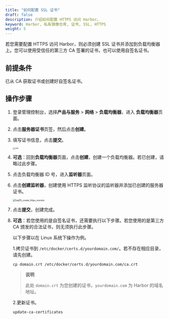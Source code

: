 ```yaml
---
title: "如何配置 SSL 证书"
draft: false
description: 介绍如何配置 HTTPS 访问 Harbor。
keyword: Harbor, 私有镜像仓库, 证书, SSL, HTTPS
weight: 5
---
```


若您需要配置 HTTPS 访问 Harbor，则必须创建 SSL 证书并添加到负载均衡器上。您可以使用受信任的第三方 CA 签署的证书，也可以使用自签名证书。

## 前提条件

已从 CA 获取证书或创建好自签名证书。

## 操作步骤

1. 登录管理控制台，选择**产品与服务** > **网络** > **负载均衡器**，进入 **负载均衡器**页面。

2. 点击**服务器证书**页签，然后点击**创建**。

3. 填写证书信息，点击**提交**。

   <img src="/container/harbor/_images/faq05_create_cert.png" alt="cert" style="zoom:40%;" />

4. **可选**：回到**负载均衡器**页面，点击**创建**，创建一个负载均衡器。若已创建，请略过此步骤。

5. 点击负载均衡器 ID 号，进入**监听器**页面。

6. 点击**创建监听器**，创建使用 HTTPS 监听协议的监听器并添加已创建的服务器证书。

   <img src="/container/harbor/_images/faq05_create_https_monitor.png" alt="faq05_create_https_monitor" style="zoom:50%;" />

7. 点击**提交**，创建完成。

8. **可选**：若您使用的是自签名证书，还需要执行以下步骤。若您使用的是第三方 CA 颁发的合法证书，则无须执行此步骤。

   以下步骤以在 Linux 系统下操作为例。

   1.拷贝证书到 `/etc/docker/certs.d/yourdomain.com/`。若不存在相应目录，请先创建。

   ```
   cp domain.crt /etc/docker/certs.d/yourdomain.com/ca.crt
   ```

   > **说明**
   >
   > 此处 `domain.crt` 为您创建的证书，`yourdomain.com` 为 Harbor 的域名地址。

    2.更新证书。

   ```
   update-ca-certificates
   ```

   

